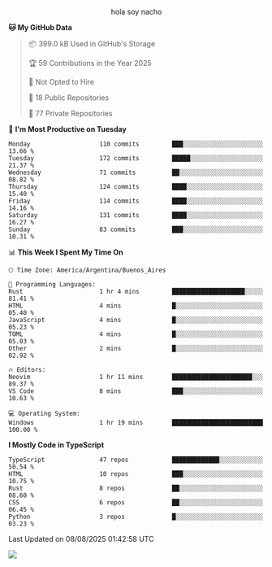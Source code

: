 <p align="center">hola soy nacho</p>

<!--START_SECTION:waka-->
**🐱 My GitHub Data** 

> 📦 399.0 kB Used in GitHub's Storage 
 > 
> 🏆 59 Contributions in the Year 2025
 > 
> 🚫 Not Opted to Hire
 > 
> 📜 18 Public Repositories 
 > 
> 🔑 77 Private Repositories 
 > 
📅 **I'm Most Productive on Tuesday** 

```text
Monday                   110 commits         ███░░░░░░░░░░░░░░░░░░░░░░   13.66 % 
Tuesday                  172 commits         █████░░░░░░░░░░░░░░░░░░░░   21.37 % 
Wednesday                71 commits          ██░░░░░░░░░░░░░░░░░░░░░░░   08.82 % 
Thursday                 124 commits         ████░░░░░░░░░░░░░░░░░░░░░   15.40 % 
Friday                   114 commits         ████░░░░░░░░░░░░░░░░░░░░░   14.16 % 
Saturday                 131 commits         ████░░░░░░░░░░░░░░░░░░░░░   16.27 % 
Sunday                   83 commits          ███░░░░░░░░░░░░░░░░░░░░░░   10.31 % 
```


📊 **This Week I Spent My Time On** 

```text
🕑︎ Time Zone: America/Argentina/Buenos_Aires

💬 Programming Languages: 
Rust                     1 hr 4 mins         ████████████████████░░░░░   81.41 % 
HTML                     4 mins              █░░░░░░░░░░░░░░░░░░░░░░░░   05.40 % 
JavaScript               4 mins              █░░░░░░░░░░░░░░░░░░░░░░░░   05.23 % 
TOML                     4 mins              █░░░░░░░░░░░░░░░░░░░░░░░░   05.03 % 
Other                    2 mins              █░░░░░░░░░░░░░░░░░░░░░░░░   02.92 % 

🔥 Editors: 
Neovim                   1 hr 11 mins        ██████████████████████░░░   89.37 % 
VS Code                  8 mins              ███░░░░░░░░░░░░░░░░░░░░░░   10.63 % 

💻 Operating System: 
Windows                  1 hr 19 mins        █████████████████████████   100.00 % 
```

**I Mostly Code in TypeScript** 

```text
TypeScript               47 repos            █████████████░░░░░░░░░░░░   50.54 % 
HTML                     10 repos            ███░░░░░░░░░░░░░░░░░░░░░░   10.75 % 
Rust                     8 repos             ██░░░░░░░░░░░░░░░░░░░░░░░   08.60 % 
CSS                      6 repos             ██░░░░░░░░░░░░░░░░░░░░░░░   06.45 % 
Python                   3 repos             █░░░░░░░░░░░░░░░░░░░░░░░░   03.23 % 
```




 Last Updated on 08/08/2025 01:42:58 UTC
<!--END_SECTION:waka-->

![](http://moe-counter.es3n1n.eu/get/@nachoofg?name=nachoofg&theme=asoul&padding=7&offset=0&align=center&scale=1&pixelated=1&darkmode=auto)
